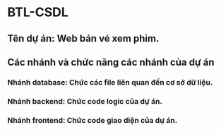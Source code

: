 # BTL-CSDL
## Tên dự án: Web bán vé xem phim.
## Các nhánh và chức năng các nhánh của dự án
### Nhánh database: Chức các file liên quan đến cơ sở dữ liệu.
### Nhánh backend: Chức code logic của dự án.
### Nhánh frontend: Chức code giao diện của dự án.
